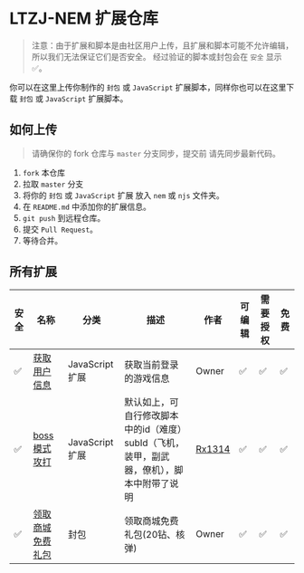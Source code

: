 # LTZJ-NEM 扩展仓库

> 注意：由于扩展和脚本是由社区用户上传，且扩展和脚本可能不允许编辑，所以我们无法保证它们是否安全。
> 经过验证的脚本或封包会在 `安全` 显示 ✅。

你可以在这里上传你制作的 `封包` 或 `JavaScript` 扩展脚本，同样你也可以在这里下载 `封包` 或 `JavaScript` 扩展脚本。

## 如何上传

> 请确保你的 fork 仓库与 `master` 分支同步，提交前 请先同步最新代码。

1. `fork` 本仓库
2. 拉取 `master` 分支
3. 将你的 `封包` 或 `JavaScript` 扩展 放入 `nem` 或 `njs` 文件夹。
4. 在 `README.md` 中添加你的扩展信息。
5. `git push` 到远程仓库。
6. 提交 `Pull Request`。
7. 等待合并。

## 所有扩展

| 安全 | 名称 | 分类 | 描述 | 作者 | 可编辑 | 需要授权 | 免费 |
| --- | --- | --- | --- | --- | --- | --- | --- |
| ✅ | [获取用户信息](./njs/获取登录信息.njs) | JavaScript扩展 | 获取当前登录的游戏信息 | Owner | ✅ | ✅ | ✅ |
| ✅ | [boss模式攻打](./njs/boss模式3次飞机1次装甲.njs) | JavaScript扩展 | 默认如上，可自行修改脚本中的id（难度）subId（飞机，装甲，副武器，僚机），脚本中附带了说明 | [Rx1314](https://github.com/Rx1314) | ✅ | ✅ | ✅ |
| ✅ | [领取商城免费礼包](./nem/领取商城免费礼包.nem) | 封包 | 领取商城免费礼包(20钻、核弹) | Owner | ✅ | ✅ | ✅ |



